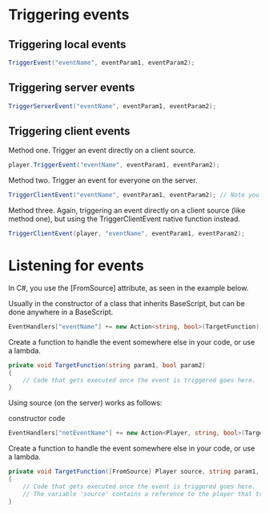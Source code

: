 # Triggering events

## Triggering local events

```cs
TriggerEvent("eventName", eventParam1, eventParam2);
```

## Triggering server events

```cs
TriggerServerEvent("eventName", eventParam1, eventParam2);
```

## Triggering client events

Method one. Trigger an event directly on a client source.
```cs
player.TriggerEvent("eventName", eventParam1, eventParam2);
```

Method two. Trigger an event for everyone on the server.
```cs
TriggerClientEvent("eventName", eventParam1, eventParam2); // Note you do not need to specify a target of -1.
```
Method three. Again, triggering an event directly on a client source (like method one),
but using the TriggerClientEvent native function instead.
```cs
TriggerClientEvent(player, "eventName", eventParam1, eventParam2);
```

# Listening for events

In C#, you use the [FromSource] attribute, as seen in the example below.

Usually in the constructor of a class that inherits BaseScript, but can be done anywhere in a BaseScript.
```cs
EventHandlers["eventName"] += new Action<string, bool>(TargetFunction);
```

Create a function to handle the event somewhere else in your code, or use a lambda.
```cs
private void TargetFunction(string param1, bool param2)
{
    // Code that gets executed once the event is triggered goes here.
}
```

Using source (on the server) works as follows:

constructor code
```cs
EventHandlers["netEventName"] += new Action<Player, string, bool>(TargetFunction);
```


Create a function to handle the event somewhere else in your code, or use a lambda.
```cs
private void TargetFunction([FromSource] Player source, string param1, bool param2)
{
    // Code that gets executed once the event is triggered goes here.
    // The variable 'source' contains a reference to the player that triggered the event.
}
```